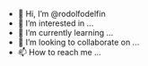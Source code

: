 - 👋 Hi, I’m @rodolfodelfin
- 👀 I’m interested in ...
- 🌱 I’m currently learning ...
- 💞️ I’m looking to collaborate on ...
- 📫 How to reach me ...

<!---
rodolfodelfin/rodolfodelfin is a ✨ special ✨ repository because its `README.md` (this file) appears on your GitHub profile.
You can click the Preview link to take a look at your changes.
--->
